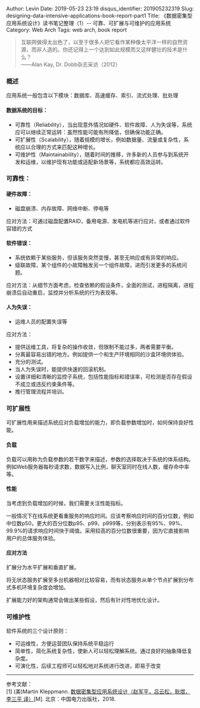 Author: Levin
Date: 2019-05-23 23:19
disqus_identifier: 201905232319
Slug: designing-data-intensive-applications-book-report-part1
Title: 《数据密集型应用系统设计》读书笔记整理（1）-- 可靠、可扩展与可维护的应用系统
Category: Web Arch
Tags: web arch, book report

> 互联网做得太出色了，以至于很多人把它看作某种像太平洋一样的自然资源，而非人造的。你还记得上一个达到如此规模而又这样健壮的技术是什么？  
> ——Alan Kay, Dr. Dobb杂志采访（2012）

### 概述

应用系统一般包含以下模块：数据库、高速缓存、索引、流式处理、批处理

#### 数据系统的目标：

* 可靠性（Reliability），当出现意外情况如硬件、软件故障、人为失误等，系统应可以继续正常运转：虽然性能可能有所降低，但确保功能正确。
* 可扩展性（Scalability），随着规模的增长，例如数据量、流量或复杂性，系统应以合理的方式来匹配这种增长。
* 可维护性（Maintainability），随着时间的推移，许多新的人员参与到系统开发和运维，以维护现有功能或适配新场景等，系统都应高效运转。

### 可靠性：

#### 硬件故障：

* 磁盘崩溃、内存故障、网络中断、停电等

应对方法：可通过磁盘配置RAID，备用电源、发电机等进行应对，或者通过软件容错的方式

#### 软件错误：

* 系统依赖于某些服务，但该服务突然变慢，甚至无响应或有异常的响应。
* 级联故障，某个组件的小故障触发另一个组件故障，进而引发更多的系统问题。

应对方法：从细节方面考虑，检查依赖的假设条件，全面的测试，进程隔离，进程崩溃后自动重启，监控并分析系统的行为表现等。

#### 人为失误：

* 运维人员的配置失误等

应对方法：

* 提供运维工具，将复杂的操作收敛，但限制不能过多，两者需要平衡。
* 分离最容易出错的地方。例如提供一个和生产环境相同的沙盒环境供体验。
* 充分的测试。
* 当人为失误时，能提供快速的回滚机制。
* 设置详细和清晰的监控子系统，包括性能指标和错误率，可检测是否存在假设不成立或违反约束条件等。
* 推行管理流程并培训。

### 可扩展性

可扩展性用来描述系统应对负载增加的能力，即负载参数增加时，如何保持良好性能。

#### 负载

负载可以用称为负载参数的若干数字来描述，参数的选择取决于系统的体系结构。例如Web服务器每秒请求数，数据写入比例，聊天室同时在线人数，缓存命中率等。

#### 性能

当考虑到负载增加的时候，我们需要关注性能指标。

一般情况下在线系统更看重服务的响应时间。应该考察响应时间的百分位数，例如中位数p50，更大的百分位数p95、p99、p999等，分别表示有95%、99%、99.9%的请求响应时间快于阈值。采用较高的百分位数很重要，因为它直接影响用户的总体服务体验。

#### 应对方法

扩展分为水平扩展和垂直扩展。

将无状态服务扩展至多台机器相对比较容易，而有状态服务从单个节点扩展到分布式多机环境复杂度会增加。

扩展能力好的架构通常会做出某些假设，然后有针对性地优化设计。

### 可维护性

软件系统的三个设计原则：

* 可运维性，方便运营团队保持系统平稳运行
* 简单性，简化系统复杂性，使新人可以轻松理解系统。通过良好的抽象降低复杂度。
* 可演化性，后续工程师可以轻松地对系统进行改进，即易于改变

---

参考文献：  
[1] \(美\)Martin Kleppmann. [数据密集型应用系统设计（赵军平，吕云松，耿煜，李三平 译）](https://www.bicky.me/url.html#https://book.douban.com/subject/30329536/)[M]. 北京：中国电力出版社，2018.

